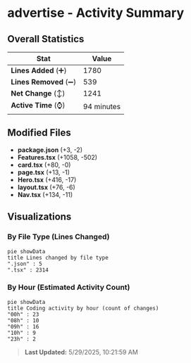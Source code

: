 # advertise - Activity Summary 

## Overall Statistics

| Stat                   | Value                                                             |
| ---------------------- | ----------------------------------------------------------------- |
| **Lines Added** (➕)   | 1780                                          |
| **Lines Removed** (➖) | 539                                        |
| **Net Change** (↕)    | 1241                |
| **Active Time** (⌚)   | 94 minutes |


## Modified Files
- **package.json** (+3, -2)
- **Features.tsx** (+1058, -502)
- **card.tsx** (+80, -0)
- **page.tsx** (+13, -1)
- **Hero.tsx** (+416, -17)
- **layout.tsx** (+76, -6)
- **Nav.tsx** (+134, -11)

## Visualizations

### By File Type (Lines Changed)

```mermaid
pie showData
title Lines changed by file type
".json" : 5
".tsx" : 2314
```

### By Hour (Estimated Activity Count)

```mermaid
pie showData
title Coding activity by hour (count of changes)
"00h" : 23
"08h" : 10
"09h" : 16
"10h" : 9
"23h" : 2
```


> **Last Updated:** 5/29/2025, 10:21:59 AM